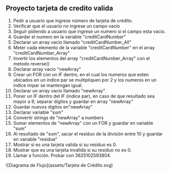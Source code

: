 ## Proyecto tarjeta de credito valida

1. Pedir a usuario que ingrese número de tarjeta de crédito.
2. Verificar que el usuario no ingrese un campo vacio
3. Seguir pidiendo a usuario que ingrese un numero si el campo esta vacio.
4. Guardar el numero en la variable "creditCardNumber"
5. Declarar un array vacio llamado "creditCardNumber_All"
6. Meter cada elemento de la variable "creditCardNumber" en el array "creditCardNumber_Array"
7. Invertir los elementos del array "creditCardNumber_Array" con el metodo reverse()
8. Declarar array vacio "newArray"
9. Crear un FOR con un IF dentro, en el cual los numeros que esten ubicados en un indice par se multipliquen por 2 y los numeros en un indice impar se mantengan igual. 
10. Declarar un array vacío llamado  "newArray".
11.	Poner un IF dentro del IF (indice par), en caso de que resultado sea mayor a 9, separar digitos y guardar en array "newArray"
12. Guardar nuevos digitos en"newArray"
13. Declarar variable "sum"
14. Convertir strings de "newArray" a numbers
15. Sumar elementos de "newArray" con un FOR y guardar en variable "sum"
16. Al resultado de "sum", sacar el residuo de la división entre 10 y guardar en variable "residue"
17. Mostrar si es una tarjeta valida si su residuo es 0.
18. Mostrar que es una tarjeta inválida si su residuo no es 0.
19. Llamar a función. Probar con 3625102593804.

![Diagrama de Flujo](assets/Tarjeta de Crédito.svg)




